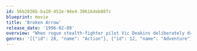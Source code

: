 ```yaml
---
id: 56b2836b-ba10-452e-94e4-30616deb86fc
blueprint: movie
title: 'Broken Arrow'
release_date: '1996-02-09'
overview: "When rogue stealth-fighter pilot Vic Deakins deliberately drops off the radar while on maneuvers, the Air Force ends up with two stolen nuclear warheads -- and Deakins's co-pilot, Riley Hale, is the military's only hope for getting them back. Traversing the deserted canyons of Utah, Hale teams with park ranger Terry Carmichael to put Deakins back in his box."
genres: '[{"id": 28, "name": "Action"}, {"id": 12, "name": "Adventure"}, {"id": 18, "name": "Drama"}, {"id": 53, "name": "Thriller"}]'
---
```

